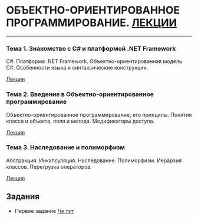 # ОБЪЕКТНО-ОРИЕНТИРОВАННОЕ ПРОГРАММИРОВАНИЕ. [ЛЕКЦИИ](https://tgjmjgj.github.io/sharp/dist/index.html "Лекции")
***


###  Тема 1. Знакомство с C# и платформой .NET Framework
C#. Платформа .NET Framework. Объектно-ориентированная модель C#. Особенности языка и синтаксические конструкции.

[Лекция](https://tgjmjgj.github.io/sharp/dist/lecture/1_welcome_to_csharp/index.html "Лекция")

###  Тема 2. Введение в Объектно-ориентированное программирование
Объектно-ориентированное программирование, его принципы. Понятия класса и объекта, поля и метода. Модификаторы доступа.

[Лекция](https://tgjmjgj.github.io/sharp/dist/lecture/2_oop/index.html "Лекция")

###  Тема 3. Наследование и полиморфизм
Абстракция. Инкапсуляция. Наследование. Полиморфизм. Иерархия классов. Перегрузка операторов.

[Лекция](https://tgjmjgj.github.io/sharp/dist/lecture/3_inheritance/index.html "Лекция")


##  Задания
* Первое задание
	[_Не_ _тут_](https://tgjmjgj.github.io/Clecture/dist/task/Task_1/Task_1.pdf "Задание 1")
